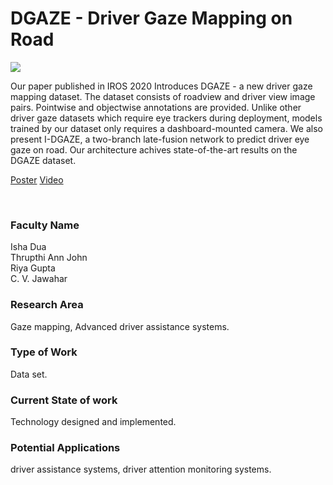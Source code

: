 # DGAZE - Driver Gaze Mapping on Road

![](https://i.imgur.com/4xF4rrF.png)

Our paper published in IROS 2020 Introduces DGAZE - a new driver gaze mapping dataset. The dataset consists of roadview and driver view image pairs. Pointwise and objectwise annotations are provided. Unlike other driver gaze datasets which require eye trackers during deployment, models trained by our dataset only requires a dashboard-mounted camera. We also present I-DGAZE, a two-branch late-fusion network to predict driver eye gaze on road. Our architecture achives state-of-the-art results on the DGAZE dataset.

[Poster](06.%20DGAZE%20-%20Driver%20Gaze%20Mapping%20on%20Road.pdf)
[Video](https://youtu.be/pLOZ6EGnPvs)

<br>


### Faculty Name

Isha Dua<br>
Thrupthi Ann John<br>
Riya Gupta<br>
C. V. Jawahar


### Research Area

Gaze mapping, Advanced driver assistance systems.


### Type of Work

Data set.


### Current State of work

Technology designed and implemented.


### Potential Applications

driver assistance systems, driver attention monitoring systems.
